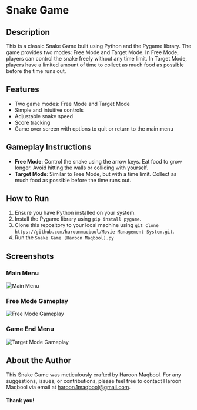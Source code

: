 # Snake Game

## Description
This is a classic Snake Game built using Python and the Pygame library. The game provides two modes: Free Mode and Target Mode. In Free Mode, players can control the snake freely without any time limit. In Target Mode, players have a limited amount of time to collect as much food as possible before the time runs out.

## Features
- Two game modes: Free Mode and Target Mode
- Simple and intuitive controls
- Adjustable snake speed
- Score tracking
- Game over screen with options to quit or return to the main menu

## Gameplay Instructions
- **Free Mode**: Control the snake using the arrow keys. Eat food to grow longer. Avoid hitting the walls or colliding with yourself.
- **Target Mode**: Similar to Free Mode, but with a time limit. Collect as much food as possible before the time runs out.

## How to Run
1. Ensure you have Python installed on your system.
2. Install the Pygame library using `pip install pygame`.
3. Clone this repository to your local machine using `git clone https://github.com/haroonmaqbool/Movie-Management-System.git`.
4. Run the `Snake Game (Haroon Maqbool).py`

## Screenshots
### Main Menu
![Main Menu](https://github.com/haroonmaqbool/Snake-Game-Pygame/assets/main_menu.png)
### Free Mode Gameplay
![Free Mode Gameplay](https://github.com/haroonmaqbool/Snake-Game-Pygame/assets/free_mode_gameplay.png)
### Game End Menu 
![Target Mode Gameplay](https://github.com/haroonmaqbool/Snake-Game-Pygame/assets/target_mode_gameplay.png)

## About the Author

This Snake Game was meticulously crafted by Haroon Maqbool. For any suggestions, issues, or contributions, please feel free to contact Haroon Maqbool via email at [haroon.1maqbool@gmail.com](mailto:haroon.1maqbool@gmail.com).

#### Thank you!
